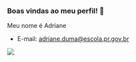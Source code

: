 ### Boas vindas ao meu perfil! 🖤
Meu nome é Adriane
- E-mail: adriane.duma@escola.pr.gov.br
  
![](https://media.tenor.com/A0yCLZcqaGEAAAAM/cap-tornado.gif)

